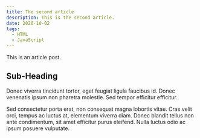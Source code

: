 ```yaml
---
title: The second article
description: This is the second article.
date: 2020-10-02
tags:
  - HTML
  - JavaScript
---
```


This is an article post.

## Sub-Heading

Donec viverra tincidunt tortor, eget feugiat ligula faucibus id. Donec venenatis ipsum non pharetra molestie. Sed tempor efficitur efficitur.

Sed consectetur porta erat, non consequat magna lobortis vitae. Cras velit orci, tempus ac luctus at, elementum viverra diam. Donec blandit tellus non ante condimentum, sit amet efficitur purus eleifend. Nulla luctus odio ac ipsum posuere vulputate.
